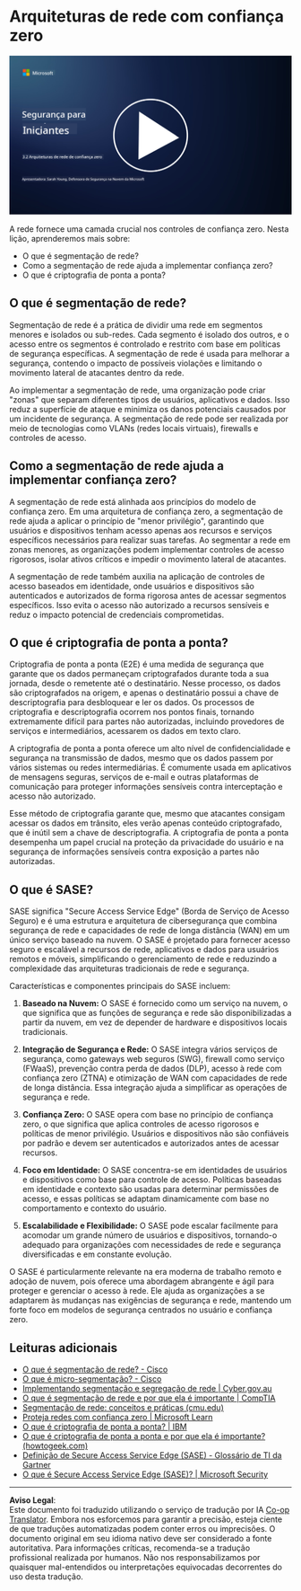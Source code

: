 <!--
CO_OP_TRANSLATOR_METADATA:
{
  "original_hash": "680d6e14d9d33fc471c22f44679713f8",
  "translation_date": "2025-09-03T21:12:55+00:00",
  "source_file": "3.2 Networking zero trust architecture.md",
  "language_code": "br"
}
-->
# Arquiteturas de rede com confiança zero

[![Assista ao vídeo](../../translated_images/3-2_placeholder.b52521a0e93e0e122f19dfbd676c836d3d527c6de1bb28fd7643aa518eae6631.br.png)](https://learn-video.azurefd.net/vod/player?id=9f425fdb-1c53-4e67-b550-68bdac35df45)

A rede fornece uma camada crucial nos controles de confiança zero. Nesta lição, aprenderemos mais sobre:

- O que é segmentação de rede?  
- Como a segmentação de rede ajuda a implementar confiança zero?  
- O que é criptografia de ponta a ponta?

## O que é segmentação de rede?

Segmentação de rede é a prática de dividir uma rede em segmentos menores e isolados ou sub-redes. Cada segmento é isolado dos outros, e o acesso entre os segmentos é controlado e restrito com base em políticas de segurança específicas. A segmentação de rede é usada para melhorar a segurança, contendo o impacto de possíveis violações e limitando o movimento lateral de atacantes dentro da rede.

Ao implementar a segmentação de rede, uma organização pode criar "zonas" que separam diferentes tipos de usuários, aplicativos e dados. Isso reduz a superfície de ataque e minimiza os danos potenciais causados por um incidente de segurança. A segmentação de rede pode ser realizada por meio de tecnologias como VLANs (redes locais virtuais), firewalls e controles de acesso.

## Como a segmentação de rede ajuda a implementar confiança zero?

A segmentação de rede está alinhada aos princípios do modelo de confiança zero. Em uma arquitetura de confiança zero, a segmentação de rede ajuda a aplicar o princípio de "menor privilégio", garantindo que usuários e dispositivos tenham acesso apenas aos recursos e serviços específicos necessários para realizar suas tarefas. Ao segmentar a rede em zonas menores, as organizações podem implementar controles de acesso rigorosos, isolar ativos críticos e impedir o movimento lateral de atacantes.

A segmentação de rede também auxilia na aplicação de controles de acesso baseados em identidade, onde usuários e dispositivos são autenticados e autorizados de forma rigorosa antes de acessar segmentos específicos. Isso evita o acesso não autorizado a recursos sensíveis e reduz o impacto potencial de credenciais comprometidas.

## O que é criptografia de ponta a ponta?

Criptografia de ponta a ponta (E2E) é uma medida de segurança que garante que os dados permaneçam criptografados durante toda a sua jornada, desde o remetente até o destinatário. Nesse processo, os dados são criptografados na origem, e apenas o destinatário possui a chave de descriptografia para desbloquear e ler os dados. Os processos de criptografia e descriptografia ocorrem nos pontos finais, tornando extremamente difícil para partes não autorizadas, incluindo provedores de serviços e intermediários, acessarem os dados em texto claro.

A criptografia de ponta a ponta oferece um alto nível de confidencialidade e segurança na transmissão de dados, mesmo que os dados passem por vários sistemas ou redes intermediárias. É comumente usada em aplicativos de mensagens seguras, serviços de e-mail e outras plataformas de comunicação para proteger informações sensíveis contra interceptação e acesso não autorizado.

Esse método de criptografia garante que, mesmo que atacantes consigam acessar os dados em trânsito, eles verão apenas conteúdo criptografado, que é inútil sem a chave de descriptografia. A criptografia de ponta a ponta desempenha um papel crucial na proteção da privacidade do usuário e na segurança de informações sensíveis contra exposição a partes não autorizadas.

## O que é SASE?

SASE significa "Secure Access Service Edge" (Borda de Serviço de Acesso Seguro) e é uma estrutura e arquitetura de cibersegurança que combina segurança de rede e capacidades de rede de longa distância (WAN) em um único serviço baseado na nuvem. O SASE é projetado para fornecer acesso seguro e escalável a recursos de rede, aplicativos e dados para usuários remotos e móveis, simplificando o gerenciamento de rede e reduzindo a complexidade das arquiteturas tradicionais de rede e segurança.

Características e componentes principais do SASE incluem:

1. **Baseado na Nuvem:** O SASE é fornecido como um serviço na nuvem, o que significa que as funções de segurança e rede são disponibilizadas a partir da nuvem, em vez de depender de hardware e dispositivos locais tradicionais.

2. **Integração de Segurança e Rede:** O SASE integra vários serviços de segurança, como gateways web seguros (SWG), firewall como serviço (FWaaS), prevenção contra perda de dados (DLP), acesso à rede com confiança zero (ZTNA) e otimização de WAN com capacidades de rede de longa distância. Essa integração ajuda a simplificar as operações de segurança e rede.

3. **Confiança Zero:** O SASE opera com base no princípio de confiança zero, o que significa que aplica controles de acesso rigorosos e políticas de menor privilégio. Usuários e dispositivos não são confiáveis por padrão e devem ser autenticados e autorizados antes de acessar recursos.

4. **Foco em Identidade:** O SASE concentra-se em identidades de usuários e dispositivos como base para controle de acesso. Políticas baseadas em identidade e contexto são usadas para determinar permissões de acesso, e essas políticas se adaptam dinamicamente com base no comportamento e contexto do usuário.

5. **Escalabilidade e Flexibilidade:** O SASE pode escalar facilmente para acomodar um grande número de usuários e dispositivos, tornando-o adequado para organizações com necessidades de rede e segurança diversificadas e em constante evolução.

O SASE é particularmente relevante na era moderna de trabalho remoto e adoção de nuvem, pois oferece uma abordagem abrangente e ágil para proteger e gerenciar o acesso à rede. Ele ajuda as organizações a se adaptarem às mudanças nas exigências de segurança e rede, mantendo um forte foco em modelos de segurança centrados no usuário e confiança zero.

## Leituras adicionais

- [O que é segmentação de rede? - Cisco](https://www.cisco.com/c/en/us/products/security/what-is-network-segmentation.html#~benefits)  
- [O que é micro-segmentação? - Cisco](https://www.cisco.com/c/en/us/products/security/what-is-microsegmentation.html)  
- [Implementando segmentação e segregação de rede | Cyber.gov.au](https://www.cyber.gov.au/resources-business-and-government/maintaining-devices-and-systems/system-hardening-and-administration/network-hardening/implementing-network-segmentation-and-segregation)  
- [O que é segmentação de rede e por que ela é importante | CompTIA](https://www.comptia.org/blog/security-awareness-training-network-segmentation)  
- [Segmentação de rede: conceitos e práticas (cmu.edu)](https://insights.sei.cmu.edu/blog/network-segmentation-concepts-and-practices/)  
- [Proteja redes com confiança zero | Microsoft Learn](https://learn.microsoft.com/security/zero-trust/deploy/networks?WT.mc_id=academic-96948-sayoung)  
- [O que é criptografia de ponta a ponta? | IBM](https://www.ibm.com/topics/end-to-end-encryption)  
- [O que é criptografia de ponta a ponta e por que ela é importante? (howtogeek.com)](https://www.howtogeek.com/711656/what-is-end-to-end-encryption-and-why-does-it-matter/)  
- [Definição de Secure Access Service Edge (SASE) - Glossário de TI da Gartner](https://www.gartner.com/en/information-technology/glossary/secure-access-service-edge-sase)  
- [O que é Secure Access Service Edge (SASE)? | Microsoft Security](https://www.microsoft.com/security/business/security-101/what-is-sase?WT.mc_id=academic-96948-sayoung)  

---

**Aviso Legal**:  
Este documento foi traduzido utilizando o serviço de tradução por IA [Co-op Translator](https://github.com/Azure/co-op-translator). Embora nos esforcemos para garantir a precisão, esteja ciente de que traduções automatizadas podem conter erros ou imprecisões. O documento original em seu idioma nativo deve ser considerado a fonte autoritativa. Para informações críticas, recomenda-se a tradução profissional realizada por humanos. Não nos responsabilizamos por quaisquer mal-entendidos ou interpretações equivocadas decorrentes do uso desta tradução.